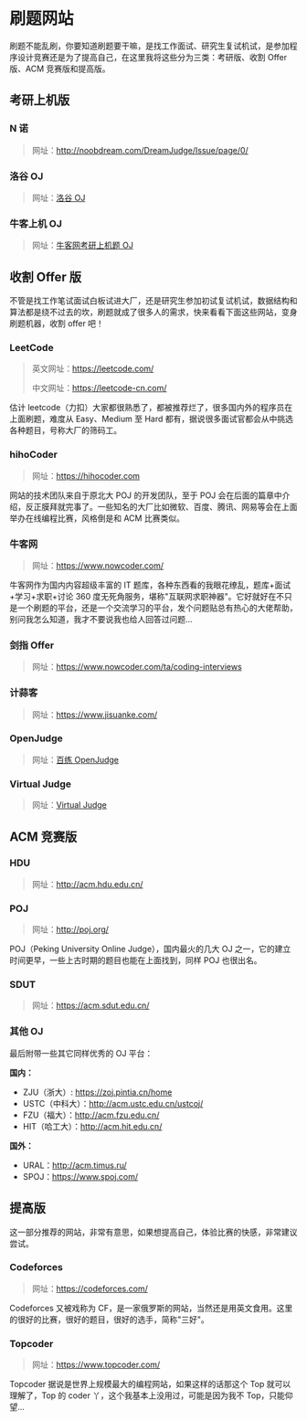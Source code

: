 # 刷题网站

刷题不能乱刷，你要知道刷题要干嘛，是找工作面试、研究生复试机试，是参加程序设计竞赛还是为了提高自己，在这里我将这些分为三类：考研版、收割 Offer 版、ACM 竞赛版和提高版。

## 考研上机版

### N 诺

> 网址：http://noobdream.com/DreamJudge/Issue/page/0/

### 洛谷 OJ

> 网址：[洛谷 OJ](https://www.luogu.com.cn/)

### 牛客上机 OJ

> 网址：[牛客网考研上机题 OJ](https://www.nowcoder.com/ta/kaoyan)

## 收割 Offer 版

不管是找工作笔试面试白板试进大厂，还是研究生参加初试复试机试，数据结构和算法都是绕不过去的坎，刷题就成了很多人的需求，快来看看下面这些网站，变身刷题机器，收割 offer 吧！

### LeetCode

> 英文网址：https://leetcode.com/
>
> 中文网址：https://leetcode-cn.com/

估计 leetcode（力扣）大家都很熟悉了，都被推荐烂了，很多国内外的程序员在上面刷题，难度从 Easy、Medium 至 Hard 都有，据说很多面试官都会从中挑选各种题目，号称大厂的筛码工。



### hihoCoder

> 网址：https://hihocoder.com

网站的技术团队来自于原北大 POJ 的开发团队，至于 POJ 会在后面的篇章中介绍，反正膜拜就完事了。一些知名的大厂比如微软、百度、腾讯、网易等会在上面举办在线编程比赛，风格倒是和 ACM 比赛类似。



### 牛客网

> 网址：https://www.nowcoder.com/

牛客网作为国内内容超级丰富的 IT 题库，各种东西看的我眼花缭乱，题库+面试+学习+求职+讨论 360 度无死角服务，堪称"互联网求职神器"。它好就好在不只是一个刷题的平台，还是一个交流学习的平台，发个问题贴总有热心的大佬帮助，别问我怎么知道，我才不要说我也给人回答过问题…

### 剑指 Offer

> 网址：https://www.nowcoder.com/ta/coding-interviews

### 计蒜客

> 网址：https://www.jisuanke.com/



### OpenJudge

> 网址：[百练 OpenJudge](http://bailian.openjudge.cn/)

### Virtual Judge

> 网址：[Virtual Judge](https://vjudge.net/)

## ACM 竞赛版

### HDU

> 网址：http://acm.hdu.edu.cn/



### POJ

> 网址：http://poj.org/

POJ（Peking University Online Judge），国内最火的几大 OJ 之一，它的建立时间更早，一些上古时期的题目也能在上面找到，同样 POJ 也很出名。

### SDUT

> 网址：https://acm.sdut.edu.cn/

### 其他 OJ

最后附带一些其它同样优秀的 OJ 平台：

**国内：**

* ZJU（浙大）: https://zoj.pintia.cn/home
* USTC（中科大）：http://acm.ustc.edu.cn/ustcoj/
* FZU（福大）：http://acm.fzu.edu.cn/
* HIT（哈工大）：http://acm.hit.edu.cn/

**国外：**

* URAL：http://acm.timus.ru/
* SPOJ：https://www.spoj.com/

## 提高版

这一部分推荐的网站，非常有意思，如果想提高自己，体验比赛的快感，非常建议尝试。

### Codeforces

> 网址：https://codeforces.com/

Codeforces 又被戏称为 CF，是一家俄罗斯的网站，当然还是用英文食用。这里的很好的比赛，很好的题目，很好的选手，简称"三好"。

### Topcoder

> 网址：https://www.topcoder.com/

Topcoder 据说是世界上规模最大的编程网站，如果这样的话那这个 Top 就可以理解了，Top 的 coder 丫，这个我基本上没用过，可能是因为我不 Top，只能仰望…